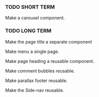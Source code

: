 ### TODO SHORT TERM ###

<!-- Style {{ Home }}, {{ About }}, and {{ Services }}. -->

<!-- Work on Special Offers component. -->

Make a carousel component.


### TODO LONG TERM ###

Make the page title a separate component

Make menu a single page.

Make page heading a reusable component.

Make comment bubbles reusable.

Make parallax footer reusable.

Make the Side-nav reusable.

<!-- Fix Services order implementation. -->
